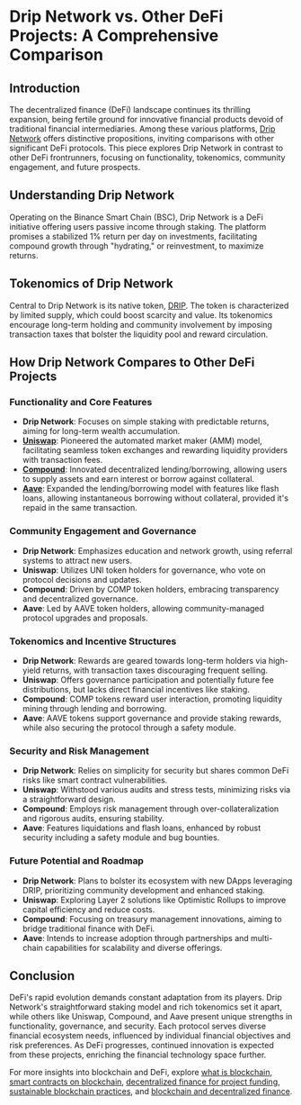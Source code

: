 # Drip Network vs. Other DeFi Projects: A Comprehensive Comparison

## Introduction

The decentralized finance (DeFi) landscape continues its thrilling expansion, being fertile ground for innovative financial products devoid of traditional financial intermediaries. Among these various platforms, [Drip Network](https://drip.community/) offers distinctive propositions, inviting comparisons with other significant DeFi protocols. This piece explores Drip Network in contrast to other DeFi frontrunners, focusing on functionality, tokenomics, community engagement, and future prospects.

## Understanding Drip Network

Operating on the Binance Smart Chain (BSC), Drip Network is a DeFi initiative offering users passive income through staking. The platform promises a stabilized 1% return per day on investments, facilitating compound growth through "hydrating," or reinvestment, to maximize returns.

## Tokenomics of Drip Network

Central to Drip Network is its native token, [DRIP](https://coinmarketcap.com/currencies/drip-network/). The token is characterized by limited supply, which could boost scarcity and value. Its tokenomics encourage long-term holding and community involvement by imposing transaction taxes that bolster the liquidity pool and reward circulation.

## How Drip Network Compares to Other DeFi Projects

### Functionality and Core Features

- **Drip Network**: Focuses on simple staking with predictable returns, aiming for long-term wealth accumulation.
- **[Uniswap](https://app.uniswap.org/)**: Pioneered the automated market maker (AMM) model, facilitating seamless token exchanges and rewarding liquidity providers with transaction fees.
- **[Compound](https://compound.finance/)**: Innovated decentralized lending/borrowing, allowing users to supply assets and earn interest or borrow against collateral.
- **[Aave](https://aave.com/)**: Expanded the lending/borrowing model with features like flash loans, allowing instantaneous borrowing without collateral, provided it's repaid in the same transaction.

### Community Engagement and Governance

- **Drip Network**: Emphasizes education and network growth, using referral systems to attract new users.
- **Uniswap**: Utilizes UNI token holders for governance, who vote on protocol decisions and updates.
- **Compound**: Driven by COMP token holders, embracing transparency and decentralized governance.
- **Aave**: Led by AAVE token holders, allowing community-managed protocol upgrades and proposals.

### Tokenomics and Incentive Structures

- **Drip Network**: Rewards are geared towards long-term holders via high-yield returns, with transaction taxes discouraging frequent selling.
- **Uniswap**: Offers governance participation and potentially future fee distributions, but lacks direct financial incentives like staking.
- **Compound**: COMP tokens reward user interaction, promoting liquidity mining through lending and borrowing.
- **Aave**: AAVE tokens support governance and provide staking rewards, while also securing the protocol through a safety module.

### Security and Risk Management

- **Drip Network**: Relies on simplicity for security but shares common DeFi risks like smart contract vulnerabilities.
- **Uniswap**: Withstood various audits and stress tests, minimizing risks via a straightforward design.
- **Compound**: Employs risk management through over-collateralization and rigorous audits, ensuring stability.
- **Aave**: Features liquidations and flash loans, enhanced by robust security including a safety module and bug bounties.

### Future Potential and Roadmap

- **Drip Network**: Plans to bolster its ecosystem with new DApps leveraging DRIP, prioritizing community development and enhanced staking.
- **Uniswap**: Exploring Layer 2 solutions like Optimistic Rollups to improve capital efficiency and reduce costs.
- **Compound**: Focusing on treasury management innovations, aiming to bridge traditional finance with DeFi.
- **Aave**: Intends to increase adoption through partnerships and multi-chain capabilities for scalability and diverse offerings.

## Conclusion

DeFi's rapid evolution demands constant adaptation from its players. Drip Network's straightforward staking model and rich tokenomics set it apart, while others like Uniswap, Compound, and Aave present unique strengths in functionality, governance, and security. Each protocol serves diverse financial ecosystem needs, influenced by individual financial objectives and risk preferences. As DeFi progresses, continued innovation is expected from these projects, enriching the financial technology space further.

For more insights into blockchain and DeFi, explore [what is blockchain](https://www.license-token.com/wiki/what-is-blockchain), [smart contracts on blockchain](https://www.license-token.com/wiki/smart-contracts-on-blockchain), [decentralized finance for project funding](https://www.license-token.com/wiki/decentralized-finance-for-project-funding), [sustainable blockchain practices](https://www.license-token.com/wiki/sustainable-blockchain-practices), and [blockchain and decentralized finance](https://www.license-token.com/wiki/blockchain-and-decentralized-finance).